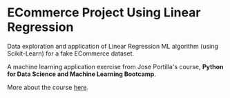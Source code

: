 # ECommerce Project Using Linear Regression

Data exploration and application of Linear Regression ML algorithm (using Scikit-Learn) for a fake ECommerce dataset.

A machine learning application exercise from Jose Portilla's course, **Python for Data Science and Machine Learning Bootcamp**.

More about the course [here](https://www.udemy.com/course/python-for-data-science-and-machine-learning-bootcamp).
